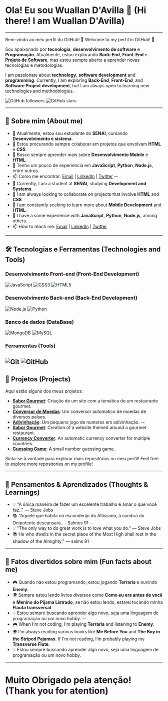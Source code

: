# Ola! Eu sou Wuallan D'Avilla 👋 (Hi there! I am Wuallan D'Avilla)


---

Bem-vindo ao meu perfil do GitHub! 🚀
Welcome to my perfil in GitHub! 🚀
 
Sou apaixonado por **tecnologia**, **desenvolvimento de software** e **Programação**. Atualmente, estou explorando **Back-End**, **Front-End** e **Projeto de Software**, mas estou sempre aberto a aprender novas tecnologias e metodologias.

I am passionate about **technology**, **software development** and **programming**. Currently, I am exploring **Back-End**, **Front-End**, and **Software Project development**, but I am always open to learning new technologies and methodologies.

![GitHub followers](https://img.shields.io/github/followers/[SeuUsername]?style=social)
![GitHub stars](https://img.shields.io/github/stars/[SeuUsername]?style=social)

---

## 🚀 Sobre mim (About me)

- 🌱 Atualmente, estou sou estudante do **SENAI**, cursando **Desenvolvimento e sistema**.
- 👯 Estou procurando sempre colaborar em projetos que envolvam **HTML** e **CSS**.
- 🤔 Busco sempre aprender mais sobre **Desenvolvimento Mobile** e **HTML**.
- 💬 Tenho um pouco de experiencia em **JavaScript**, **Python**, **Node.js**, entre outros.
- 📫 Como me encontrar: [Email](wuallandavilla84@gmail.com) | [LinkedIn](https://www.linkedin.com/in/wuallan-d-avilla-687669304/) | [Twitter](https://x.com/HelenDAvilla)
--
- 🌱 Currently, I am a student at **SENAI**, studying **Development and Systems**.
- 👯 I am always looking to collaborate on projects that involve **HTML** and **CSS**
- 🤔 I am constantly seeking to learn more about **Mobile Development** and **HTML**.
- 💬 I have a some experience with **JavaScript**, **Python**, **Node.js**, among others.
- 📫 How to reach me: [Email](wuallandavilla84@gmail.com) | [LinkedIn](https://www.linkedin.com/in/wuallan-d-avilla-687669304/) | [Twitter](https://x.com/HelenDAvilla)
---
## 🛠️ Tecnologias e Ferramentas (Technologies and Tools)

### Desenvolvimento Front-end (Front-End Development)

![JavaScript](https://img.shields.io/badge/-JavaScript-F7DF1E?style=flat-square&logo=javascript&logoColor=black)
![CSS3](https://img.shields.io/badge/-CSS3-2965F1?style=flat-square&logo=css3&logoColor=black)
![HTML5](https://img.shields.io/badge/html5-%23E34F26.svg?style=for-the-badge&logo=html5&logoColor=white)

### Desenvolvimento Back-end (Back-End Development)

![Node.js](https://img.shields.io/badge/-Node.js-339933?style=flat-square&logo=node.js&logoColor=white)
![Python](https://img.shields.io/badge/-Python-306998?style=flat-square&logo=python&logoColor=white)

### Banco de dados (DataBase)

![MongoDB](https://img.shields.io/badge/-MongoDB-47A248?style=flat-square&logo=mongodb&logoColor=white)
![MySQL](https://img.shields.io/badge/mysql-4479A1.svg?style=for-the-badge&logo=mysql&logoColor=white)

### Ferramentas (Tools)

![Git](https://img.shields.io/badge/-Git-F05032?style=flat-square&logo=git&logoColor=white)
![GitHub](https://img.shields.io/badge/-GitHub-181717?style=flat-square&logo=github&logoColor=white)
---
## 📂 Projetos (Projects)

Aqui estão alguns dos meus projetos:


- **[Sabor Gourmet](https://github.com/WuallanDAvilla/SaborGourmet)**: Criação de um site com a temática de um restaurante gourmet.
- **[Conversor de Moedas](https://github.com/WuallanDAvilla/ConversorDeMoedas)**: Um conversor automatico de moedas de diversos países.
- **[Adivinhação](https://github.com/WuallanDAvilla/clthanos)**: Um pequeno jogo de numeros em adivinhação.
--
- **[Sabor Gourmet](https://github.com/WuallanDAvilla/SaborGourmet)**: Creation of a website themed around a gourmet restaurant.
- **[Currency Converter](https://github.com/WuallanDAvilla/ConversorDeMoedas)**: An automatic currency converter for multiple countries.
- **[Guessing Game](https://github.com/WuallanDAvilla/clthanos)**: A small number guessing game.

Sinta-se à vontade para explorar mais repositórios no meu perfil!
Feel free to explore more repositories on my profile!

---
## 🧠 Pensamentos & Aprendizados (Thoughts & Learnings)

- 💡 "A única maneira de fazer um excelente trabalho é amar o que você faz.." — Steve Jobs
- 📚 "Aquele que habita no esconderijo do Altíssimo, à sombra do Onipotente descansará.. - Salmos 91
--
- 💡 "The only way to do great work is to love what you do." — Steve Jobs
- 📚 He who dwells in the secret place of the Most High shall rest in the shadow of the Almighty." — salms 91

---

## 📌 Fatos divertidos sobre mim (Fun facts about me)

- 🎮 Quando não estou programando, estou jogando **Terraria** e ouvindo **Enemy**.
- 🌍 Sempre estou lendo livros diversos como **Como eu era antes de você** e **Menino do Pijama Listrado**, se não estou lendo, estarei tocando minha **Flauta transversal**.
- 💡 Estou sempre buscando aprender algo novo, seja uma linguagem de programação ou um novo hobby.
--
- 🎮 When I'm not coding, I'm playing **Terraria** and listening to **Enemy**.
- 🌍 I’m always reading various books like **Me Before You** and **The Boy in the Striped Pajamas**. If I'm not reading, I’m probably playing my **Transverse Flute**.
- 💡 Estou sempre buscando aprender algo novo, seja uma linguagem de programação ou um novo hobby.
---
# Muito Obrigado pela atenção! (Thank you for atention)
